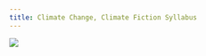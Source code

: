 ```yaml
---
title: Climate Change, Climate Fiction Syllabus
---
```



<img src="https://elizabethcase.net/rda/tetons_stream_veg.jpg" usemap="#image-map">

<map name="image-map">
<map name="image-map">
    <area target="" alt="test1" title="test1" href="" coords="226,160,529,381" shape="rect">
    <area target="" alt="test2" title="test2" href="" coords="996,659,668,360" shape="rect">
    <area target="" alt="test3" title="test3" href="" coords="333,773,80,520" shape="rect">
</map>


